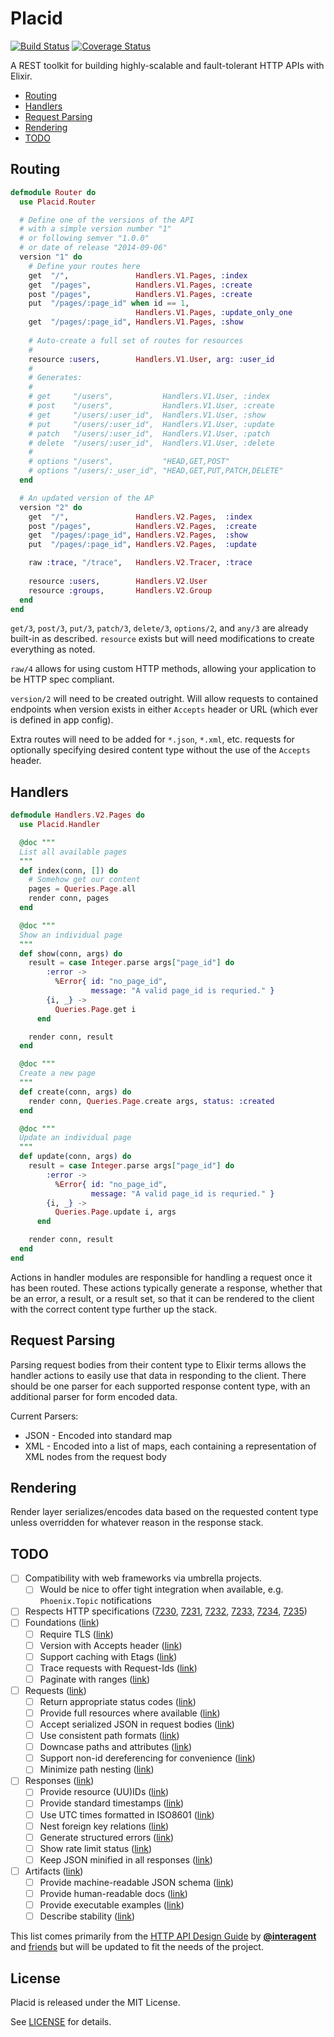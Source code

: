 # Placid
[![Build Status](https://img.shields.io/travis/slogsdon/placid.svg)](https://travis-ci.org/slogsdon/placid)
[![Coverage Status](https://img.shields.io/coveralls/slogsdon/placid.svg)](https://coveralls.io/r/slogsdon/placid)

A REST toolkit for building highly-scalable and fault-tolerant HTTP APIs with Elixir.

- [Routing](#routing)
- [Handlers](#handlers)
- [Request Parsing](#request-parsing)
- [Rendering](#rendering)
- [TODO](#todo)

## Routing

```elixir
defmodule Router do
  use Placid.Router

  # Define one of the versions of the API
  # with a simple version number "1"
  # or following semver "1.0.0"
  # or date of release "2014-09-06"
  version "1" do 
    # Define your routes here
    get  "/",               Handlers.V1.Pages, :index
    get  "/pages",          Handlers.V1.Pages, :create
    post "/pages",          Handlers.V1.Pages, :create
    put  "/pages/:page_id" when id == 1,
                            Handlers.V1.Pages, :update_only_one
    get  "/pages/:page_id", Handlers.V1.Pages, :show
    
    # Auto-create a full set of routes for resources
    #
    resource :users,        Handlers.V1.User, arg: :user_id
    #
    # Generates:
    #
    # get     "/users",           Handlers.V1.User, :index
    # post    "/users",           Handlers.V1.User, :create
    # get     "/users/:user_id",  Handlers.V1.User, :show
    # put     "/users/:user_id",  Handlers.V1.User, :update
    # patch   "/users/:user_id",  Handlers.V1.User, :patch
    # delete  "/users/:user_id",  Handlers.V1.User, :delete
    #
    # options "/users",           "HEAD,GET,POST"
    # options "/users/:_user_id", "HEAD,GET,PUT,PATCH,DELETE"
  end

  # An updated version of the AP
  version "2" do 
    get  "/",               Handlers.V2.Pages,  :index
    post "/pages",          Handlers.V2.Pages,  :create
    get  "/pages/:page_id", Handlers.V2.Pages,  :show
    put  "/pages/:page_id", Handlers.V2.Pages,  :update

    raw :trace, "/trace",   Handlers.V2.Tracer, :trace
    
    resource :users,        Handlers.V2.User
    resource :groups,       Handlers.V2.Group
  end
end
```

`get/3`, `post/3`, `put/3`, `patch/3`, `delete/3`, `options/2`, and `any/3` are already built-in as described. `resource` exists but will need modifications to create everything as noted.

`raw/4` allows for using custom HTTP methods, allowing your application to be HTTP spec compliant.

`version/2` will need to be created outright. Will allow requests to contained endpoints when version exists in either `Accepts` header or URL (which ever is defined in app config).

Extra routes will need to be added for `*.json`, `*.xml`, etc. requests for optionally specifying desired content type without the use of the `Accepts` header.

## Handlers

```elixir
defmodule Handlers.V2.Pages do
  use Placid.Handler

  @doc """
  List all available pages
  """
  def index(conn, []) do
    # Somehow get our content
    pages = Queries.Page.all
    render conn, pages
  end

  @doc """
  Show an individual page
  """
  def show(conn, args) do
    result = case Integer.parse args["page_id"] do
        :error -> 
          %Error{ id: "no_page_id",
                  message: "A valid page_id is requried." }
        {i, _} ->
          Queries.Page.get i
      end

    render conn, result
  end

  @doc """
  Create a new page
  """
  def create(conn, args) do
    render conn, Queries.Page.create args, status: :created
  end

  @doc """
  Update an individual page
  """
  def update(conn, args) do
    result = case Integer.parse args["page_id"] do
        :error -> 
          %Error{ id: "no_page_id",
                  message: "A valid page_id is requried." }
        {i, _} ->
          Queries.Page.update i, args
      end

    render conn, result
  end
end
```

Actions in handler modules are responsible for handling a request once it has been routed. These actions typically generate a response, whether that be an error, a result, or a result set, so that it can be rendered to the client with the correct content type further up the stack.

## Request Parsing

Parsing request bodies from their content type to Elixir terms allows the handler actions to easily use that data in responding to the client. There should be one parser for each supported response content type, with an additional parser for form encoded data.

Current Parsers:

- JSON - Encoded into standard map
- XML - Encoded into a list of maps, each containing a representation of XML nodes from the request body

## Rendering

Render layer serializes/encodes data based on the requested content type unless overridden for whatever reason in the response stack.

## TODO

- [ ] Compatibility with web frameworks via umbrella projects.
  - [ ] Would be nice to offer tight integration when available, e.g. `Phoenix.Topic` notifications
- [ ] Respects HTTP specifications ([7230](http://tools.ietf.org/pdf/rfc7230.pdf), 
  [7231](http://tools.ietf.org/pdf/rfc7231.pdf),
  [7232](http://tools.ietf.org/pdf/rfc7232.pdf), 
  [7233](http://tools.ietf.org/pdf/rfc7233.pdf), 
  [7234](http://tools.ietf.org/pdf/rfc7234.pdf), 
  [7235](http://tools.ietf.org/pdf/rfc7235.pdf))
- [ ] Foundations ([link](https://github.com/interagent/http-api-design#foundations))
  - [ ] Require TLS ([link](https://github.com/interagent/http-api-design#require-tls))
  - [ ] Version with Accepts header ([link](https://github.com/interagent/http-api-design#version-with-accepts-header))
  - [ ] Support caching with Etags ([link](https://github.com/interagent/http-api-design#support-caching-with-etags))
  - [ ] Trace requests with Request-Ids ([link](https://github.com/interagent/http-api-design#trace-requests-with-request-ids))
  - [ ] Paginate with ranges ([link](https://github.com/interagent/http-api-design#paginate-with-ranges))
- [ ] Requests ([link](https://github.com/interagent/http-api-design#requests))
  - [ ] Return appropriate status codes ([link](https://github.com/interagent/http-api-design#return-appropriate-status-codes))
  - [ ] Provide full resources where available ([link](https://github.com/interagent/http-api-design#provide-full-resources-where-available))
  - [ ] Accept serialized JSON in request bodies ([link](https://github.com/interagent/http-api-design#accept-serialized-json-in-request-bodies))
  - [ ] Use consistent path formats ([link](https://github.com/interagent/http-api-design#use-consistent-path-formats))
  - [ ] Downcase paths and attributes ([link](https://github.com/interagent/http-api-design#downcase-paths-and-attributes))
  - [ ] Support non-id dereferencing for convenience ([link](https://github.com/interagent/http-api-design#support-non-id-dereferencing-for-convenience))
  - [ ] Minimize path nesting ([link](https://github.com/interagent/http-api-design#minimize-path-nesting))
- [ ] Responses ([link](https://github.com/interagent/http-api-design#responses))
  - [ ] Provide resource (UU)IDs ([link](https://github.com/interagent/http-api-design#provide-resource-uuids))
  - [ ] Provide standard timestamps ([link](https://github.com/interagent/http-api-design#provide-standard-timestamps))
  - [ ] Use UTC times formatted in ISO8601 ([link](https://github.com/interagent/http-api-design#use-utc-times-formatted-in-iso8601))
  - [ ] Nest foreign key relations ([link](https://github.com/interagent/http-api-design#nest-foreign-key-relations))
  - [ ] Generate structured errors ([link](https://github.com/interagent/http-api-design#generate-structured-errors))
  - [ ] Show rate limit status ([link](https://github.com/interagent/http-api-design#show-rate-limit-status))
  - [ ] Keep JSON minified in all responses ([link](https://github.com/interagent/http-api-design#keep-json-minified-in-all-responses))
- [ ] Artifacts ([link](https://github.com/interagent/http-api-design#artifacts))
  - [ ] Provide machine-readable JSON schema ([link](https://github.com/interagent/http-api-design#provide-machine-readable-json-schema))
  - [ ] Provide human-readable docs ([link](https://github.com/interagent/http-api-design#provide-human-readable-docs))
  - [ ] Provide executable examples ([link](https://github.com/interagent/http-api-design#provide-executable-examples))
  - [ ] Describe stability ([link](https://github.com/interagent/http-api-design#describe-stability))
  
This list comes primarily from the [HTTP API Design Guide](https://github.com/interagent/http-api-design) by [**@interagent**](/interagent) and [friends](https://github.com/interagent/http-api-design/graphs/contributors) but will be updated to fit the needs of the project.

## License

Placid is released under the MIT License.

See [LICENSE](https://github.com/slogsdon/placid/blob/master/LICENSE) for details.
